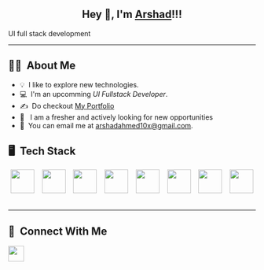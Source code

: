 <div align="center">

## Hey 👋, I'm [Arshad](https://github.com/arshad10x)!!!
  
</div>

UI full stack development
<hr/>

## 👩‍💻 &nbsp;About Me

- 💡 &nbsp;I like to explore new technologies.
- 💻 &nbsp;I'm an upcomming *UI Fullstack Developer*.
- ✍️ &nbsp;Do checkout [My Portfolio](https://arshadahmed.vercel.app/)
- 📌 &nbsp; I am a fresher and actively looking for new opportunities
- 📩 &nbsp;You can email me at arshadahmed10x@gmail.com.

<!---
Sayantan-23/Sayantan-23 is a ✨ special ✨ repository because its `README.md` (this file) appears on your GitHub profile.
You can click the Preview link to take a look at your changes.
--->

## 🖥️ &nbsp;Tech Stack

<div align="center">
<p>
  
<img height="48px" src="https://www.w3.org/html/logo/badge/html5-badge-h-solo.png"> &nbsp;&nbsp;
<img height="48px" src="https://user-images.githubusercontent.com/110087385/210600757-c5cd4168-1913-4cb9-8c09-1d43f9a7565b.png"> &nbsp;&nbsp;
<img height="48px" src="https://user-images.githubusercontent.com/110087385/210599105-c62857b2-9401-4ecf-a0a7-f15c8e917f6f.jpg"> &nbsp;&nbsp;
<img height="48px" src="https://user-images.githubusercontent.com/110087385/210602668-e370882b-dadd-4dcc-9404-feafe5e4293c.png"> &nbsp;&nbsp;
<img height="48px" src="https://user-images.githubusercontent.com/110087385/210601101-f9148e6f-5862-49e8-acb9-4b4b6aaa2674.png"> &nbsp;&nbsp;
<img height="48px" src="https://user-images.githubusercontent.com/110087385/210602668-e370882b-dadd-4dcc-9404-feafe5e4293c.png"> &nbsp;&nbsp;
<img height="48px" src="https://user-images.githubusercontent.com/110087385/210602076-ce668195-96b0-4ea6-a1ca-6eac0ac4865f.svg"> &nbsp;&nbsp;
<img height="48px" src="https://user-images.githubusercontent.com/110087385/210603643-e581d4a4-9ecc-41a3-bf6a-e05bc6123496.png"> &nbsp;&nbsp;

  
</p>

</div>

<hr>

## 💬 &nbsp;Connect With Me

<a href="https://www.linkedin.com/in/arshadahmed10x/"><img height="32px" src="https://user-images.githubusercontent.com/110087385/210606218-1afd413e-7c22-46e7-9a6e-d6198a643fb4.png"></a>

